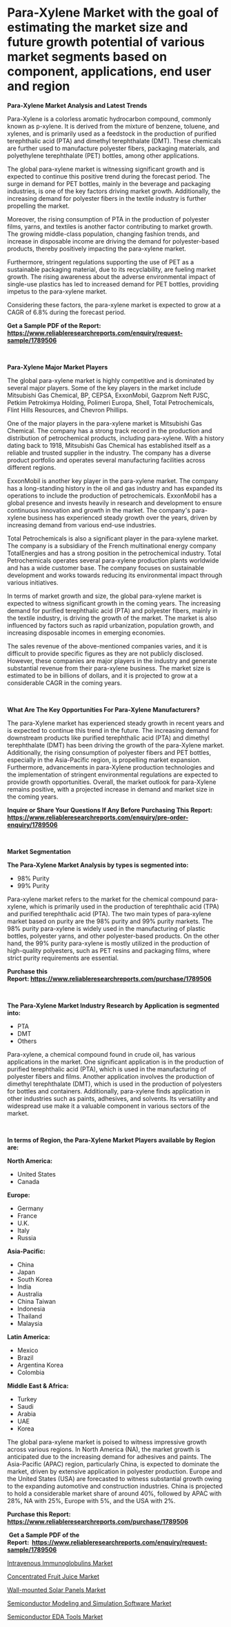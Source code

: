 <p><h1>Para-Xylene Market with the goal of estimating the market size and future growth potential of various market segments based on component, applications, end user and region</h1></p><p><strong>Para-Xylene Market Analysis and Latest Trends</strong></p>
<p><p>Para-Xylene is a colorless aromatic hydrocarbon compound, commonly known as p-xylene. It is derived from the mixture of benzene, toluene, and xylenes, and is primarily used as a feedstock in the production of purified terephthalic acid (PTA) and dimethyl terephthalate (DMT). These chemicals are further used to manufacture polyester fibers, packaging materials, and polyethylene terephthalate (PET) bottles, among other applications.</p><p>The global para-xylene market is witnessing significant growth and is expected to continue this positive trend during the forecast period. The surge in demand for PET bottles, mainly in the beverage and packaging industries, is one of the key factors driving market growth. Additionally, the increasing demand for polyester fibers in the textile industry is further propelling the market.</p><p>Moreover, the rising consumption of PTA in the production of polyester films, yarns, and textiles is another factor contributing to market growth. The growing middle-class population, changing fashion trends, and increase in disposable income are driving the demand for polyester-based products, thereby positively impacting the para-xylene market.</p><p>Furthermore, stringent regulations supporting the use of PET as a sustainable packaging material, due to its recyclability, are fueling market growth. The rising awareness about the adverse environmental impact of single-use plastics has led to increased demand for PET bottles, providing impetus to the para-xylene market.</p><p>Considering these factors, the para-xylene market is expected to grow at a CAGR of 6.8% during the forecast period.</p></p>
<p><strong>Get a Sample PDF of the Report:&nbsp; <a href="https://www.reliableresearchreports.com/enquiry/request-sample/1789506">https://www.reliableresearchreports.com/enquiry/request-sample/1789506</a></strong></p>
<p>&nbsp;</p>
<p><strong>Para-Xylene Major Market Players</strong></p>
<p><p>The global para-xylene market is highly competitive and is dominated by several major players. Some of the key players in the market include Mitsubishi Gas Chemical, BP, CEPSA, ExxonMobil, Gazprom Neft PJSC, Petkim Petrokimya Holding, Polimeri Europa, Shell, Total Petrochemicals, Flint Hills Resources, and Chevron Phillips.</p><p>One of the major players in the para-xylene market is Mitsubishi Gas Chemical. The company has a strong track record in the production and distribution of petrochemical products, including para-xylene. With a history dating back to 1918, Mitsubishi Gas Chemical has established itself as a reliable and trusted supplier in the industry. The company has a diverse product portfolio and operates several manufacturing facilities across different regions.</p><p>ExxonMobil is another key player in the para-xylene market. The company has a long-standing history in the oil and gas industry and has expanded its operations to include the production of petrochemicals. ExxonMobil has a global presence and invests heavily in research and development to ensure continuous innovation and growth in the market. The company's para-xylene business has experienced steady growth over the years, driven by increasing demand from various end-use industries.</p><p>Total Petrochemicals is also a significant player in the para-xylene market. The company is a subsidiary of the French multinational energy company TotalEnergies and has a strong position in the petrochemical industry. Total Petrochemicals operates several para-xylene production plants worldwide and has a wide customer base. The company focuses on sustainable development and works towards reducing its environmental impact through various initiatives.</p><p>In terms of market growth and size, the global para-xylene market is expected to witness significant growth in the coming years. The increasing demand for purified terephthalic acid (PTA) and polyester fibers, mainly in the textile industry, is driving the growth of the market. The market is also influenced by factors such as rapid urbanization, population growth, and increasing disposable incomes in emerging economies.</p><p>The sales revenue of the above-mentioned companies varies, and it is difficult to provide specific figures as they are not publicly disclosed. However, these companies are major players in the industry and generate substantial revenue from their para-xylene business. The market size is estimated to be in billions of dollars, and it is projected to grow at a considerable CAGR in the coming years.</p></p>
<p>&nbsp;</p>
<p><strong>What Are The Key Opportunities For Para-Xylene Manufacturers?</strong></p>
<p><p>The para-Xylene market has experienced steady growth in recent years and is expected to continue this trend in the future. The increasing demand for downstream products like purified terephthalic acid (PTA) and dimethyl terephthalate (DMT) has been driving the growth of the para-Xylene market. Additionally, the rising consumption of polyester fibers and PET bottles, especially in the Asia-Pacific region, is propelling market expansion. Furthermore, advancements in para-Xylene production technologies and the implementation of stringent environmental regulations are expected to provide growth opportunities. Overall, the market outlook for para-Xylene remains positive, with a projected increase in demand and market size in the coming years.</p></p>
<p><strong>Inquire or Share Your Questions If Any Before Purchasing This Report: <a href="https://www.reliableresearchreports.com/enquiry/pre-order-enquiry/1789506">https://www.reliableresearchreports.com/enquiry/pre-order-enquiry/1789506</a></strong></p>
<p>&nbsp;</p>
<p><strong>Market Segmentation</strong></p>
<p><strong>The Para-Xylene Market Analysis by types is segmented into:</strong></p>
<p><ul><li>98% Purity</li><li>99% Purity</li></ul></p>
<p><p>Para-xylene market refers to the market for the chemical compound para-xylene, which is primarily used in the production of terephthalic acid (TPA) and purified terephthalic acid (PTA). The two main types of para-xylene market based on purity are the 98% purity and 99% purity markets. The 98% purity para-xylene is widely used in the manufacturing of plastic bottles, polyester yarns, and other polyester-based products. On the other hand, the 99% purity para-xylene is mostly utilized in the production of high-quality polyesters, such as PET resins and packaging films, where strict purity requirements are essential.</p></p>
<p><strong>Purchase this Report:&nbsp;<a href="https://www.reliableresearchreports.com/purchase/1789506">https://www.reliableresearchreports.com/purchase/1789506</a></strong></p>
<p>&nbsp;</p>
<p><strong>The Para-Xylene Market Industry Research by Application is segmented into:</strong></p>
<p><ul><li>PTA</li><li>DMT</li><li>Others</li></ul></p>
<p><p>Para-xylene, a chemical compound found in crude oil, has various applications in the market. One significant application is in the production of purified terephthalic acid (PTA), which is used in the manufacturing of polyester fibers and films. Another application involves the production of dimethyl terephthalate (DMT), which is used in the production of polyesters for bottles and containers. Additionally, para-xylene finds application in other industries such as paints, adhesives, and solvents. Its versatility and widespread use make it a valuable component in various sectors of the market.</p></p>
<p>&nbsp;</p>
<p><strong>In terms of Region, the Para-Xylene Market Players available by Region are:</strong></p>
<p>
    <p> <strong> North America: </strong>
        <ul>
            <li>United States</li>
            <li>Canada</li>
        </ul>
        </p> 
    <p> <strong> Europe: </strong>
        <ul>
            <li>Germany</li>
            <li>France</li>
            <li>U.K.</li>
            <li>Italy</li>
            <li>Russia</li>
        </ul>
        </p> 
    <p> <strong> Asia-Pacific: </strong>
        <ul>
            <li>China</li>
            <li>Japan</li>
            <li>South Korea</li>
            <li>India</li>
            <li>Australia</li>
            <li>China Taiwan</li>
            <li>Indonesia</li>
            <li>Thailand</li>
            <li>Malaysia</li>
        </ul>
        </p> 
    <p> <strong> Latin America: </strong>
        <ul>
            <li>Mexico</li>
            <li>Brazil</li>
            <li>Argentina Korea</li>
            <li>Colombia</li>
        </ul>
        </p> 
    <p> <strong> Middle East & Africa: </strong>
        <ul>
            <li>Turkey</li>
            <li>Saudi</li>
            <li>Arabia</li>
            <li>UAE</li>
            <li>Korea</li>
        </ul>
    </p>
    </p>
<p><p>The global para-xylene market is poised to witness impressive growth across various regions. In North America (NA), the market growth is anticipated due to the increasing demand for adhesives and paints. The Asia-Pacific (APAC) region, particularly China, is expected to dominate the market, driven by extensive application in polyester production. Europe and the United States (USA) are forecasted to witness substantial growth owing to the expanding automotive and construction industries. China is projected to hold a considerable market share of around 40%, followed by APAC with 28%, NA with 25%, Europe with 5%, and the USA with 2%.</p></p>
<p><strong>Purchase this Report: <a href="https://www.reliableresearchreports.com/purchase/1789506">https://www.reliableresearchreports.com/purchase/1789506</a></strong></p>
<p>&nbsp;<strong>Get a Sample PDF of the Report:&nbsp;&nbsp;<a href="https://www.reliableresearchreports.com/enquiry/request-sample/1789506">https://www.reliableresearchreports.com/enquiry/request-sample/1789506</a></strong></p>
<p><strong></strong></p>
<p><p><a href="https://medium.com/@loyceharber/intravenous-immunoglobulins-market-insights-into-market-cagr-market-trends-and-growth-strategies-c92f52787a74">Intravenous Immunoglobulins Market</a></p><p><a href="https://medium.com/@royalmiller09/concentrated-fruit-juice-market-report-reveals-the-latest-trends-and-growth-opportunities-of-this-06357034797c">Concentrated Fruit Juice Market</a></p><p><a href="https://www.linkedin.com/pulse/wall-mounted-solar-panels-market-research-report-unlocks/">Wall-mounted Solar Panels Market</a></p><p><a href="https://github.com/gulaimolin/Market-Research-Report-List-1/blob/main/semiconductor-modeling-and-simulation-software-market.md">Semiconductor Modeling and Simulation Software Market</a></p><p><a href="https://github.com/ruslanpoljakovrd177/Market-Research-Report-List-1/blob/main/semiconductor-eda-tools-market.md">Semiconductor EDA Tools Market</a></p></p>